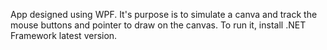 App designed using WPF. It's purpose is to simulate a canva and track the mouse buttons and pointer to draw on the canvas. To run it, install .NET Framework latest version.